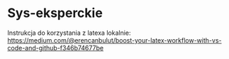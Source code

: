 # Sys-eksperckie

Instrukcja do korzystania z latexa lokalnie: https://medium.com/@erencanbulut/boost-your-latex-workflow-with-vs-code-and-github-f346b74677be
